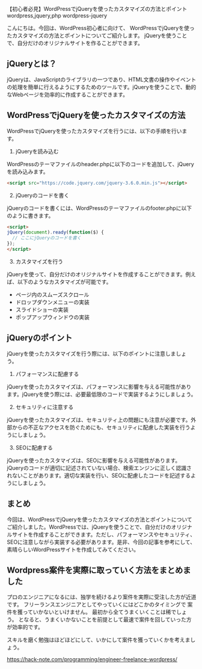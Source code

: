 【初心者必見】WordPressでjQueryを使ったカスタマイズの方法とポイント
wordpress,jquery,php
wordpress-jquery

こんにちは。今回は、WordPress初心者に向けて、
WordPressでjQueryを使ったカスタマイズの方法とポイントについてご紹介します。
jQueryを使うことで、自分だけのオリジナルサイトを作ることができます。

## jQueryとは？

jQueryは、JavaScriptのライブラリの一つであり、HTML文書の操作やイベントの処理を簡単に行えるようにするためのツールです。jQueryを使うことで、動的なWebページを効率的に作成することができます。

## WordPressでjQueryを使ったカスタマイズの方法

WordPressでjQueryを使ったカスタマイズを行うには、以下の手順を行います。

1. jQueryを読み込む

WordPressのテーマファイルのheader.phpに以下のコードを追加して、jQueryを読み込みます。

```html
<script src="https://code.jquery.com/jquery-3.6.0.min.js"></script>
```

2. jQueryのコードを書く

jQueryのコードを書くには、WordPressのテーマファイルのfooter.phpに以下のように書きます。

```html
<script>
jQuery(document).ready(function($) {
  // ここにjQueryのコードを書く
});
</script>
```

3. カスタマイズを行う

jQueryを使って、自分だけのオリジナルサイトを作成することができます。例えば、以下のようなカスタマイズが可能です。

- ページ内のスムーズスクロール
- ドロップダウンメニューの実装
- スライドショーの実装
- ポップアップウィンドウの実装

## jQueryのポイント

jQueryを使ったカスタマイズを行う際には、以下のポイントに注意しましょう。

1. パフォーマンスに配慮する

jQueryを使ったカスタマイズは、パフォーマンスに影響を与える可能性があります。jQueryを使う際には、必要最低限のコードで実装するようにしましょう。

2. セキュリティに注意する

jQueryを使ったカスタマイズは、セキュリティ上の問題にも注意が必要です。外部からの不正なアクセスを防ぐためにも、セキュリティに配慮した実装を行うようにしましょう。

3. SEOに配慮する

jQueryを使ったカスタマイズは、SEOに影響を与える可能性があります。jQueryのコードが適切に記述されていない場合、検索エンジンに正しく認識されないことがあります。適切な実装を行い、SEOに配慮したコードを記述するようにしましょう。

## まとめ

今回は、WordPressでjQueryを使ったカスタマイズの方法とポイントについてご紹介しました。WordPressでは、jQueryを使うことで、自分だけのオリジナルサイトを作成することができます。ただし、パフォーマンスやセキュリティ、SEOに注意しながら実装する必要があります。是非、今回の記事を参考にして、素晴らしいWordPressサイトを作成してみてください。

## Wordpress案件を実際に取っていく方法をまとめました
プロのエンジニアになるには、独学を続けるより案件を実際に受注した方が近道です。
フリーランスエンジニアとしてやっていくにはどこかのタイミングで
案件を獲っていかないといけません。
最初から全てうまくいくことは稀でしょう。
となると、うまくいかないことを前提として最速で案件を回していった方が効率的です。

スキルを磨く勉強はほどほどにして、いかにして案件を獲っていくかを考えましょう。

https://hack-note.com/programming/engineer-freelance-wordpress/

